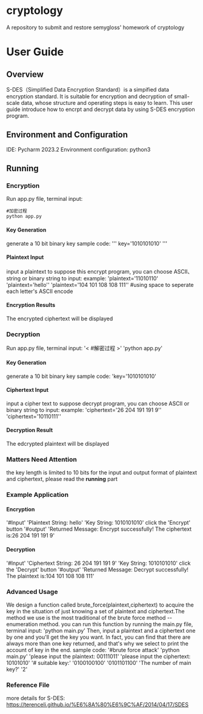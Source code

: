 # cryptology
A repository to submit and restore semygloss' homework of cryptology
# User Guide
## Overview
S-DES（Simplified Data Encryption Standard）is a simpified data encryption standard. It is suitable for encryption and decryption of small-scale data, whose structure and operating steps is easy to learn.
This user guide introduce how to encrpt and decrypt data by using S-DES encryption program.

## Environment and Configuration
IDE: Pycharm 2023.2
Environment configuration: python3

## Running

### Encryption
Run app.py file, terminal input:
```
#加密过程
python app.py 
```
#### Key Generation
generate a 10 bit binary key
sample code:
'''
key='1010101010'
'''
#### Plaintext Input
input a plaintext to suppose this encrypt program, you can choose ASCII、string or binary string to input:
example:
'plaintext='11010110'
'plaintext='hello''
'plaintext='104 101 108 108 111'' #using space to seperate each letter's ASCII encode
#### Encryption Results
The encrypted ciphertext will be displayed

### Decryption 
Run app.py file, terminal input:
'< #解密过程 >'
'python app.py'
#### Key Generation
generate a 10 bit binary key
sample code:
'key='1010101010'
#### Ciphertext Input
input a cipher text to suppose decrypt program, you can choose ASCII or binary string to input:
example:
'ciphertext='26 204 191 191 9''
'ciphertext='10110111''
#### Decryption Result
The edcrypted plaintext will be displayed

### Matters Need Attention
the key length is limited to 10 bits
for the input and output format of plaintext and ciphertext, please read the **running** part

### Example Application
#### Encryption
'#Input'
'Plaintext String: hello'
'Key String: 1010101010'
click the 'Encrypt' button
'#output'
'Returned Message: Encrypt successfully! The ciphertext is:26 204 191 191 9'
#### Decryption
'#Input'
'Ciphertext String: 26 204 191 191 9'
'Key String: 1010101010'
click the 'Decrypt' button
'#output'
'Returned Message: Decrypt successfully! The plaintext is:104 101 108 108 111'

### Advanced Usage
We design a function called brute_force(plaintext,ciphertext) to acquire the key in the situation of just knowing a set of plaintext and ciphertext.The method we use is the most traditional of the brute force method -- enumeration method.
you can run this function by running the main.py file, terminal input:
'python main.py'
Then, input a plaintext and a ciphertext one by one and you'll get the key you want. In fact, you can find that there are always more than one key returned, and that's why we select to print the account of key in the end. 
sample code:
'#brute force attack'
'python main.py'
'please input the plaintext: 00111011'
'please input the ciphertext: 10101010'
'# suitable key:'
'0100100100'
'0101101100'
'The number of main key?'
'2'

### Reference File
more details for S-DES:
https://terenceli.github.io/%E6%8A%80%E6%9C%AF/2014/04/17/SDES
